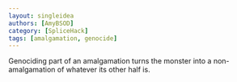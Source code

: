 ```yaml
---
layout: singleidea
authors: [AmyBSOD]
category: [SpliceHack]
tags: [amalgamation, genocide]
---
```

Genociding part of an amalgamation turns the monster into a non-amalgamation of whatever its other half is.
